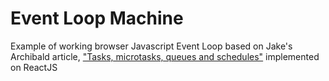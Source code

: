 Event Loop Machine
==================

Example of working browser Javascript Event Loop based on Jake's Archibald article, ["Tasks, microtasks, queues and schedules"](https://jakearchibald.com/2015/tasks-microtasks-queues-and-schedules/) implemented on ReactJS
